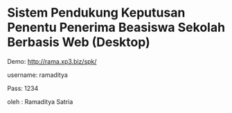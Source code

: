 # Sistem Pendukung Keputusan Penentu Penerima Beasiswa Sekolah Berbasis Web (Desktop)

Demo: http://rama.xp3.biz/spk/

username: ramaditya

Pass: 1234


oleh : Ramaditya Satria
